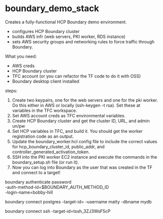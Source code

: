 # boundary_demo_stack

Creates a fully-functional HCP Boundary demo environment.

- configures HCP Boundary cluster
- builds AWS infr (web servers, PKI worker, RDS instance)
- sets AWS security groups and networking rules to force traffic through Boundary.


What you need:
- AWS creds
- HCP Boundary cluster
- TFC account (or you can refactor the TF code to do it with OSS)
- Boundary desktop client installed


steps:
1. Create two keypairs, one for the web servers and one for the pki worker. Do this either in AWS or locally (ssh-keygen -t rsa).  Set these at variables in the TFC workspace.
2. Set AWS account creds as TFC environmental variables.
3. Create HCP Boundary cluster and get the cluster ID, URL, and admin un/pw
4. Set HCP variables in TFC, and build it.  You should get the worker registration code as an output.
5. Update the boundary_worker.hcl config file to include the correct values for hcp_boundary_cluster_id, public_addr, and controller_generated_activation_token.
6. SSH into the PKI worker EC2 instance and execute the commands in the boundary_setup.sh file (or run it).
7. Now you can log into Boundary as the user that was created in the TF and connect to a target!



boundary authenticate password \
   -auth-method-id=$BOUNDARY_AUTH_METHOD_ID \
   -login-name=bobby-hill

boundary connect postgres -target-id=<target-id> -username matty -dbname mydb
   
boundary connect ssh -target-id=tssh_3ZJ3WsF5cP     
